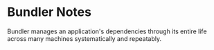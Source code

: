 # Bundler Notes

Bundler manages an application's dependencies through its entire life across many machines systematically and repeatably.
